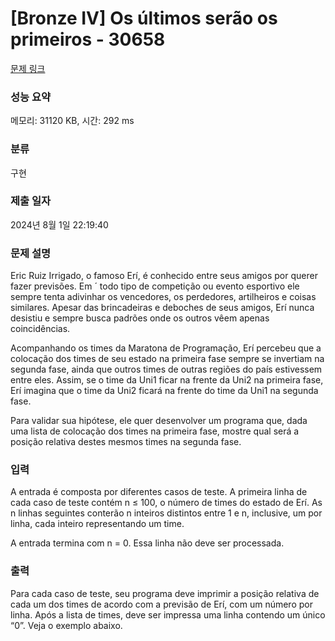 # [Bronze IV] Os últimos serão os primeiros - 30658 

[문제 링크](https://www.acmicpc.net/problem/30658) 

### 성능 요약

메모리: 31120 KB, 시간: 292 ms

### 분류

구현

### 제출 일자

2024년 8월 1일 22:19:40

### 문제 설명

<p>Eric Ruiz Irrigado, o famoso Erí, é conhecido entre seus amigos por querer fazer previsões. Em ´ todo tipo de competição ou evento esportivo ele sempre tenta adivinhar os vencedores, os perdedores, artilheiros e coisas similares. Apesar das brincadeiras e deboches de seus amigos, Erí nunca desistiu e sempre busca padrões onde os outros vêem apenas coincidências.</p>

<p>Acompanhando os times da Maratona de Programação, Erí percebeu que a colocação dos times de seu estado na primeira fase sempre se invertiam na segunda fase, ainda que outros times de outras regiões do país estivessem entre eles. Assim, se o time da Uni1 ficar na frente da Uni2 na primeira fase, Erí imagina que o time da Uni2 ficará na frente do time da Uni1 na segunda fase.</p>

<p>Para validar sua hipótese, ele quer desenvolver um programa que, dada uma lista de colocação dos times na primeira fase, mostre qual será a posição relativa destes mesmos times na segunda fase.</p>

### 입력 

 <p>A entrada é composta por diferentes casos de teste. A primeira linha de cada caso de teste contém n ≤ 100, o número de times do estado de Erí. As n linhas seguintes conterão n inteiros distintos entre 1 e n, inclusive, um por linha, cada inteiro representando um time.</p>

<p>A entrada termina com n = 0. Essa linha não deve ser processada.</p>

### 출력 

 <p>Para cada caso de teste, seu programa deve imprimir a posição relativa de cada um dos times de acordo com a previsão de Erí, com um número por linha. Após a lista de times, deve ser impressa uma linha contendo um único “0”. Veja o exemplo abaixo.</p>

